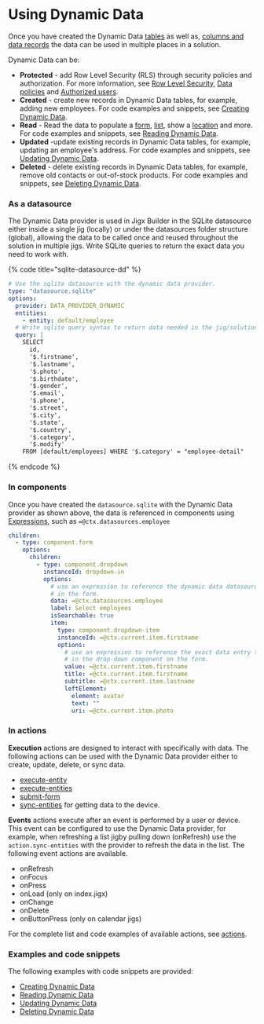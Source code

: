 # Using Dynamic Data

Once you have created the Dynamic Data [tables](creating-tables.md) as well as, [columns and data records](creating-columns-data-records.md) the data can be used in multiple places in a solution.

Dynamic Data can be:

* **Protected** - add Row Level Security (RLS) through security policies and authorization. For more information, see [Row Level Security](../../../../administration/solutions/row-level-security/row-level-security.md), [Data policies](../../../../administration/solutions/row-level-security/data-policies.md) and [Authorized users](../../../../administration/solutions/row-level-security/authorized-users.md).
* **Created** - create new records in Dynamic Data tables, for example, adding new employees. For code examples and snippets, see [Creating Dynamic Data](https://docs.jigx.com/examples/creating-dynamic-data).
* **Read** - Read the data to populate a [form](https://docs.jigx.com/examples/readme/components/form), [list](https://docs.jigx.com/examples/readme/components/list), show a [location](https://docs.jigx.com/examples/readme/components/location) and more. For code examples and snippets, see [Reading Dynamic Data](https://docs.jigx.com/examples/readme/data-providers/dynamic-data/reading-dynamic-data).
* **Updated** -update existing records in Dynamic Data tables, for example, updating an employee's address. For code examples and snippets, see [Updating Dynamic Data](https://docs.jigx.com/examples/readme/data-providers/dynamic-data/updating-dynamic-data).
* **Deleted** - delete existing records in Dynamic Data tables, for example, remove old contacts or out-of-stock products. For code examples and snippets, see [Deleting Dynamic Data](https://docs.jigx.com/examples/readme/data-providers/dynamic-data/deleting-dynamic-data).

### As a datasource

The Dynamic Data provider is used in Jigx Builder in the SQLite datasource either inside a single jig (locally) or under the datasources folder structure (global), allowing the data to be called once and reused throughout the solution in multiple jigs. Write SQLite queries to return the exact data you need to work with.

{% code title="sqlite-datasource-dd" %}
```yaml
# Use the sqlite datasource with the dynamic data provider.
type: "datasource.sqlite"
options:
  provider: DATA_PROVIDER_DYNAMIC
  entities:
    - entity: default/employee
  # Write sqlite query syntax to return data needed in the jig/solution.
  query: |
    SELECT 
      id, 
      '$.firstname', 
      '$.lastname', 
      '$.photo', 
      '$.birthdate', 
      '$.gender', 
      '$.email', 
      '$.phone', 
      '$.street', 
      '$.city', 
      '$.state', 
      '$.country', 
      '$.category', 
      '$.modify' 
    FROM [default/employees] WHERE '$.category' = "employee-detail"
```
{% endcode %}

### In components

Once you have created the `datasource.sqlite` with the Dynamic Data provider as shown above, the data is referenced in components using [Expressions](../../../logic/expressions.md), such as `=@ctx.datasources.employee`

```yaml
children:
  - type: component.form
    options:
      children:
        - type: component.dropdown
          instanceId: dropdown-in
          options:
            # use an expression to reference the dynamic data datasource to use 
            # in the form.
            data: =@ctx.datasources.employee
            label: Select employees
            isSearchable: true
            item:
              type: component.dropdown-item
              instanceId: =@ctx.current.item.firstname
              options:
                # use an expression to reference the exact data entry to use 
                # in the drop-down component on the form.
                value: =@ctx.current.item.firstname
                title: =@ctx.current.item.firstname
                subtitle: =@ctx.current.item.lastname
                leftElement:
                  element: avatar
                  text: ""
                  uri: =@ctx.current.item.photo
```

### In actions

**Execution** actions are designed to interact with specifically with data. The following actions can be used with the Dynamic Data provider either to create, update, delete, or sync data.

* [execute-entity](https://docs.jigx.com/examples/readme/actions/execute-entity)
* [execute-entities](https://docs.jigx.com/examples/readme/actions/execute-entities)
* [submit-form](https://docs.jigx.com/examples/readme/actions/submit-form)
* [sync-entities](https://docs.jigx.com/examples/readme/actions/sync-entities) for getting data to the device.

**Events** actions execute after an event is performed by a user or device. This event can be configured to use the Dynamic Data provider, for example, when refreshing a list jigby pulling down (onRefresh) use the `action.sync-entities` with the provider to refresh the data in the list. The following event actions are available.

* onRefresh
* onFocus
* onPress
* onLoad (only on index.jigx)
* onChange
* onDelete
* onButtonPress (only on calendar jigs)

For the complete list and code examples of available actions, see [actions](https://docs.jigx.com/examples/readme/actions).

### Examples and code snippets

The following examples with code snippets are provided:

* [Creating Dynamic Data](https://docs.jigx.com/examples/readme/data-providers/dynamic-data/creating-dynamic-data)
* [Reading Dynamic Data](https://docs.jigx.com/examples/readme/data-providers/dynamic-data/reading-dynamic-data)
* [Updating Dynamic Data](https://docs.jigx.com/examples/readme/data-providers/dynamic-data/updating-dynamic-data)
* [Deleting Dynamic Data](https://docs.jigx.com/examples/readme/data-providers/dynamic-data/deleting-dynamic-data)
